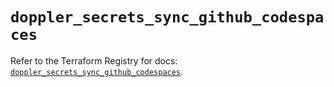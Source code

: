 # `doppler_secrets_sync_github_codespaces`

Refer to the Terraform Registry for docs: [`doppler_secrets_sync_github_codespaces`](https://registry.terraform.io/providers/dopplerhq/doppler/1.21.0/docs/resources/secrets_sync_github_codespaces).
